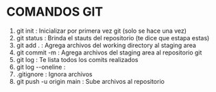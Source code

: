 # COMANDOS GIT
1. git init :  Inicializar por primera vez git (solo se hace una vez)
2. git status :  Brinda el stauts del repositorio (te dice que estapa estas)
3. git add . : Agrega archivos del working directory al staging area
4. git commit -m : Agrega archivos del staging area al repositorio git
5. git log :  Te lista todos los comits realizados
6. git log --oneline :
7. .gitignore : Ignora archivos
8. git push -u origin main : Sube archivos al repositorio